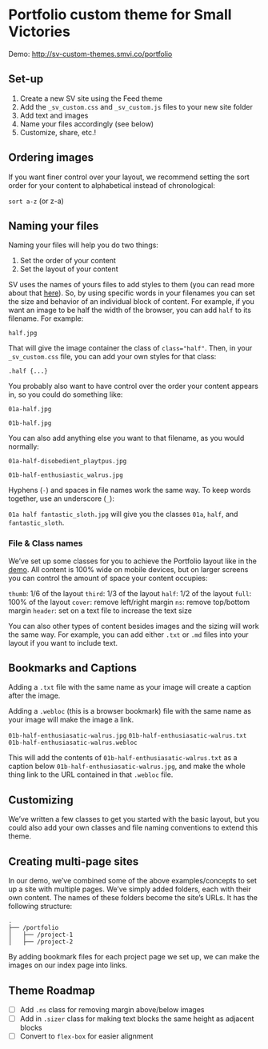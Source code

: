 # Portfolio custom theme for Small Victories

Demo: http://sv-custom-themes.smvi.co/portfolio

## Set-up

1. Create a new SV site using the Feed theme
2. Add the `_sv_custom.css` and `_sv_custom.js` files to your new site folder
3. Add text and images
4. Name your files accordingly (see below)
5. Customize, share, etc.!

## Ordering images
If you want finer control over your layout, we recommend setting the sort order for your content to alphabetical instead of chronological:

`sort a-z` (or z-a)

## Naming your files
Naming your files will help you do two things:

1. Set the order of your content
2. Set the layout of your content

SV uses the names of yours files to add styles to them (you can read more about that [here](http://docs.smallvictori.es/advanced#naming-files)). So, by using specific words in your filenames you can set the size and behavior of an individual block of content. For example, if you want an image to be half the width of the browser, you can add `half` to its filename. For example:

`half.jpg`

That will give the image container the class of `class="half"`. Then, in your `_sv_custom.css` file, you can add your own styles for that class:

```
.half {...}
```

You probably also want to have control over the order your content appears in, so you could do something like:

`01a-half.jpg`

`01b-half.jpg`

You can also add anything else you want to that filename, as you would normally:

`01a-half-disobedient_playtpus.jpg`

`01b-half-enthusiastic_walrus.jpg`

Hyphens (`-`) and spaces in file names work the same way. To keep words together, use an underscore (`_`):

`01a half fantastic_sloth.jpg` will give you the classes `01a`, `half`, and `fantastic_sloth`.

### File & Class names
We’ve set up some classes for you to achieve the Portfolio layout like in the [demo](http://sv-custom-themes.smvi.co/portfolio). All content is 100% wide on mobile devices, but on larger screens you can control the amount of space your content occupies:

`thumb`: 1/6 of the layout
`third`: 1/3 of the layout
`half`: 1/2 of the layout
`full`: 100% of the layout
`cover`: remove left/right margin
`ns`: remove top/bottom margin
`header`: set on a text file to increase the text size

You can also other types of content besides images and the sizing will work the same way. For example, you can add either `.txt` or `.md` files into your layout if you want to include text.

## Bookmarks and Captions
Adding a `.txt` file with the same name as your image will create a caption after the image.

Adding a `.webloc` (this is a browser bookmark) file with the same name as your image will make the image a link.

`01b-half-enthusiasatic-walrus.jpg`
`01b-half-enthusiasatic-walrus.txt`
`01b-half-enthusiasatic-walrus.webloc`

This will add the contents of `01b-half-enthusiasatic-walrus.txt` as a caption below `01b-half-enthusiasatic-walrus.jpg`, and make the whole thing link to the URL contained in that `.webloc` file.

## Customizing
We’ve written a few classes to get you started with the basic layout, but you could also add your own classes and file naming conventions to extend this theme.


## Creating multi-page sites

In our demo, we’ve combined some of the above examples/concepts to set up a site with multiple pages. We’ve simply added folders, each with their own content. The names of these folders become the site’s URLs. It has the following structure:

```
.
├── /portfolio
│   ├── /project-1
│   ├── /project-2
```

By adding bookmark files for each project page we set up, we can make the images on our index page into links.

## Theme Roadmap
+ [ ] Add `.ns` class for removing margin above/below images
+ [ ] Add in `.sizer` class for making text blocks the same height as adjacent blocks
+ [ ] Convert to `flex-box` for easier alignment
